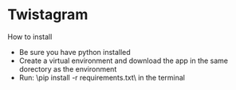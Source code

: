# Twistagram

How to install
  * Be sure you have python installed
  * Create a virtual environment and download the app in the same dorectory as the environment
  * Run: \pip install -r requirements.txt\ in the terminal
